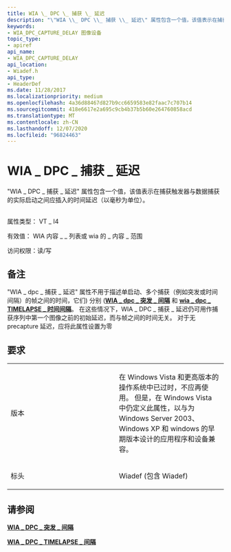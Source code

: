 ```yaml
---
title: WIA \_ DPC \_ 捕获 \_ 延迟
description: "\"WIA \\_ DPC \\_ 捕获 \\_ 延迟\" 属性包含一个值，该值表示在捕获触发器与数据捕获的实际启动之间应插入的时间延迟（以毫秒为单位）。"
keywords:
- WIA_DPC_CAPTURE_DELAY 图像设备
topic_type:
- apiref
api_name:
- WIA_DPC_CAPTURE_DELAY
api_location:
- Wiadef.h
api_type:
- HeaderDef
ms.date: 11/28/2017
ms.localizationpriority: medium
ms.openlocfilehash: 4a36d88467d827b9cc6659583e82faac7c707b14
ms.sourcegitcommit: 418e6617e2a695c9cb4b37b5b60e264760858acd
ms.translationtype: MT
ms.contentlocale: zh-CN
ms.lasthandoff: 12/07/2020
ms.locfileid: "96824463"
---
```

# <a name="wia_dpc_capture_delay"></a>WIA \_ DPC \_ 捕获 \_ 延迟


"WIA \_ DPC \_ 捕获 \_ 延迟" 属性包含一个值，该值表示在捕获触发器与数据捕获的实际启动之间应插入的时间延迟（以毫秒为单位）。

## <span id="ddk_wia_dpc_capture_delay_si"></span><span id="DDK_WIA_DPC_CAPTURE_DELAY_SI"></span>


属性类型： VT \_ I4

有效值： WIA 内容 \_ \_ 列表或 wia 的 \_ 内容 \_ 范围

访问权限：读/写

<a name="remarks"></a>备注
-------

"WIA \_ dpc \_ 捕获 \_ 延迟" 属性不用于描述单启动、多个捕获（例如突发或时间间隔）的帧之间的时间，它们) 分别 ([**WIA \_ dpc \_ 突发 \_ 间隔**](wia-dpc-burst-interval.md) 和 [**wia \_ dpc \_ TIMELAPSE \_ 时间间隔**](wia-dpc-timelapse-interval.md)。 在这些情况下，WIA \_ DPC \_ 捕获 \_ 延迟仍可用作捕获序列中第一个图像之前的初始延迟，而与帧之间的时间无关。 对于无 precapture 延迟，应将此属性设置为零

<a name="requirements"></a>要求
------------

<table>
<colgroup>
<col width="50%" />
<col width="50%" />
</colgroup>
<tbody>
<tr class="odd">
<td><p>版本</p></td>
<td><p>在 Windows Vista 和更高版本的操作系统中已过时，不应再使用。 但是，在 Windows Vista 中仍定义此属性，以与为 Windows Server 2003、Windows XP 和 windows 的早期版本设计的应用程序和设备兼容。</p></td>
</tr>
<tr class="even">
<td><p>标头</p></td>
<td>Wiadef (包含 Wiadef) </td>
</tr>
</tbody>
</table>

## <a name="see-also"></a>请参阅


[**WIA \_ DPC \_ 突发 \_ 间隔**](wia-dpc-burst-interval.md)

[**WIA \_ DPC \_ TIMELAPSE \_ 间隔**](wia-dpc-timelapse-interval.md)

 

 






